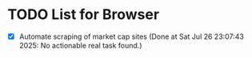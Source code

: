 # TODO List for Browser

- [x] Automate scraping of market cap sites  (Done at Sat Jul 26 23:07:43 2025: No actionable real task found.)